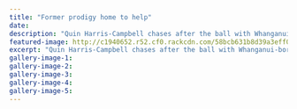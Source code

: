 ```yaml
---
title: "Former prodigy home to help"
date: 
description: "Quin Harris-Campbell chases after the ball with Whanganui-born & former WHS student Black Stick Martin Atkinson at Gonville Domain on Saturday..."
featured-image: http://c1940652.r52.cf0.rackcdn.com/58bcb631b8d39a3eff003ca9/Martin-Atkinson-ex--gonville-dom.-Black-Stick-Chron-6-March-2017.jpg
excerpt: "Quin Harris-Campbell chases after the ball with Whanganui-born & former WHS student Black Stick Martin Atkinson at Gonville Domain on Saturday."
gallery-image-1: 
gallery-image-2: 
gallery-image-3: 
gallery-image-4: 
gallery-image-5: 
---
```


